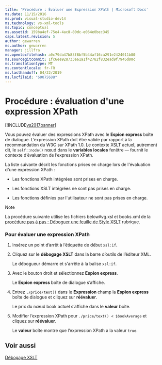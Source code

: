 ```yaml
---
title: 'Procédure : Évaluer une Expression XPath | Microsoft Docs'
ms.date: 11/15/2016
ms.prod: visual-studio-dev14
ms.technology: vs-xml-tools
ms.topic: conceptual
ms.assetid: 159ba4ef-75e4-4ac8-80dc-e064e0bec345
caps.latest.revision: 5
author: gewarren
ms.author: gewarren
manager: jillfra
ms.openlocfilehash: a0c79da47b83f8bf5b44af16ca291e2424011b80
ms.sourcegitcommit: 1fc6ee928733e61a1f42782f832ead9f7946d00c
ms.translationtype: MT
ms.contentlocale: fr-FR
ms.lasthandoff: 04/22/2019
ms.locfileid: "60075608"
---
```

# <a name="how-to-evaluate-an-xpath-expression"></a>Procédure : évaluation d'une expression XPath
[!INCLUDE[vs2017banner](../includes/vs2017banner.md)]

Vous pouvez évaluer des expressions XPath avec le **Espion express** boîte de dialogue. L’expression XPath doit être valide par rapport à la recommandation du W3C sur XPath 1.0. Le contexte XSLT actuel, autrement dit, le `self::node()` nœud dans le **variables locales** fenêtre — fournit le contexte d’évaluation de l’expression XPath.  
  
 La liste suivante décrit les fonctions prises en charge lors de l'évaluation d'une expression XPath :  
  
- Les fonctions XPath intégrées sont prises en charge.  
  
- Les fonctions XSLT intégrées ne sont pas prises en charge.  
  
- Les fonctions définies par l'utilisateur ne sont pas prises en charge.  
  
> [!NOTE]
>  La procédure suivante utilise les fichiers belowAvg.xsl et books.xml de la [procédure pas à pas : Déboguer une feuille de Style XSLT](../xml-tools/walkthrough-debug-an-xslt-style-sheet.md) rubrique.  
  
### <a name="to-evaluate-an-xpath-expression"></a>Pour évaluer une expression XPath  
  
1. Insérez un point d’arrêt à l’étiquette de début `xsl:if`.  
  
2. Cliquez sur le **débogage XSLT** dans la barre d’outils de l’éditeur XML.  
  
     Le débogueur démarre et s'arrête à la balise `xsl:if`.  
  
3. Avec le bouton droit et sélectionnez **Espion express**.  
  
     Le **Espion express** boîte de dialogue s’affiche.  
  
4. Entrez `./price/text()` dans le **Expression** champ la **Espion express** boîte de dialogue et cliquez sur **réévaluer**.  
  
     Le prix du nœud book actuel s’affiche dans le **valeur** boîte.  
  
5. Modifier l’expression XPath pour `./price/text() < $bookAverage` et cliquez sur **réévaluer**.  
  
     Le **valeur** boîte montre que l’expression XPath a la valeur `true`.  
  
## <a name="see-also"></a>Voir aussi  
 [Débogage XSLT](../xml-tools/debugging-xslt.md)
